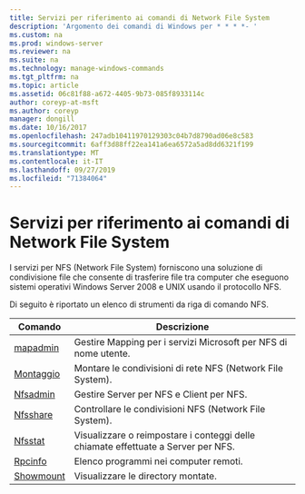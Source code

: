 ```yaml
---
title: Servizi per riferimento ai comandi di Network File System
description: 'Argomento dei comandi di Windows per * * * *- '
ms.custom: na
ms.prod: windows-server
ms.reviewer: na
ms.suite: na
ms.technology: manage-windows-commands
ms.tgt_pltfrm: na
ms.topic: article
ms.assetid: 06c81f88-a672-4405-9b73-085f8933114c
author: coreyp-at-msft
ms.author: coreyp
manager: dongill
ms.date: 10/16/2017
ms.openlocfilehash: 247adb10411970129303c04b7d8790ad06e8c583
ms.sourcegitcommit: 6aff3d88ff22ea141a6ea6572a5ad8dd6321f199
ms.translationtype: MT
ms.contentlocale: it-IT
ms.lasthandoff: 09/27/2019
ms.locfileid: "71384064"
---
```

# <a name="services-for-network-file-system-command-reference"></a>Servizi per riferimento ai comandi di Network File System



I servizi per NFS (Network File System) forniscono una soluzione di condivisione file che consente di trasferire file tra computer che eseguono sistemi operativi Windows Server 2008 e UNIX usando il protocollo NFS.

Di seguito è riportato un elenco di strumenti da riga di comando NFS.

|Comando|Descrizione|
|-------|-----------|
|[mapadmin](mapadmin.md)|Gestire Mapping per i servizi Microsoft per NFS di nome utente.|
|[Montaggio](mount.md)|Montare le condivisioni di rete NFS (Network File System).|
|[Nfsadmin](nfsadmin.md)|Gestire Server per NFS e Client per NFS.|
|[Nfsshare](nfsshare.md)|Controllare le condivisioni NFS (Network File System).|
|[Nfsstat](nfsstat.md)|Visualizzare o reimpostare i conteggi delle chiamate effettuate a Server per NFS.|
|[Rpcinfo](rpcinfo.md)|Elenco programmi nei computer remoti.|
|[Showmount](showmount.md)|Visualizzare le directory montate.|
